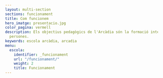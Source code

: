 ```yaml
---
layout: multi-section
sections: funcionament
title: Com funcionem
hero_imatge: presentacio.jpg
color_pagina: vermell
description: Els objectius pedagògics de l'Arcàdia són la formació integral de les
  persones.
keywords: escola arcàdia, arcadia
menu:
  escola:
    identifier: _funcionament
    url: "/funcionament/"
    weight: 2
    title: Funcionament
---
```

